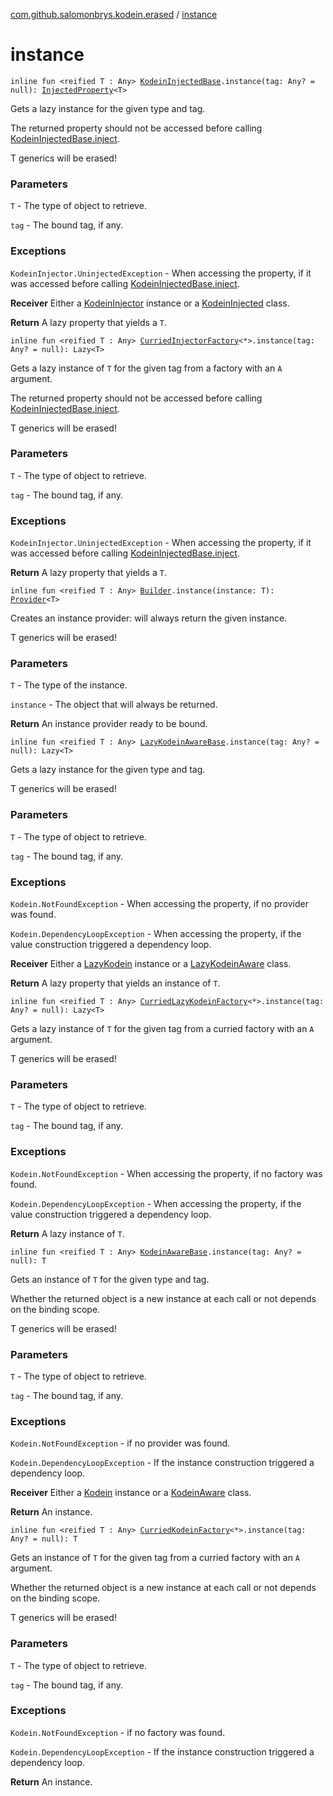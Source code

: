 [com.github.salomonbrys.kodein.erased](index.md) / [instance](.)

# instance

`inline fun <reified T : Any> `[`KodeinInjectedBase`](../com.github.salomonbrys.kodein/-kodein-injected-base/index.md)`.instance(tag: Any? = null): `[`InjectedProperty`](../com.github.salomonbrys.kodein/-injected-property/index.md)`<T>`

Gets a lazy instance for the given type and tag.

The returned property should not be accessed before calling [KodeinInjectedBase.inject](../com.github.salomonbrys.kodein/-kodein-injected-base/inject.md).

T generics will be erased!

### Parameters

`T` - The type of object to retrieve.

`tag` - The bound tag, if any.

### Exceptions

`KodeinInjector.UninjectedException` - When accessing the property, if it was accessed before calling [KodeinInjectedBase.inject](../com.github.salomonbrys.kodein/-kodein-injected-base/inject.md).

**Receiver**
Either a [KodeinInjector](../com.github.salomonbrys.kodein/-kodein-injector/index.md) instance or a [KodeinInjected](../com.github.salomonbrys.kodein/-kodein-injected.md) class.

**Return**
A lazy property that yields a `T`.

`inline fun <reified T : Any> `[`CurriedInjectorFactory`](../com.github.salomonbrys.kodein/-curried-injector-factory/index.md)`<*>.instance(tag: Any? = null): Lazy<T>`

Gets a lazy instance of `T` for the given tag from a factory with an `A` argument.

The returned property should not be accessed before calling [KodeinInjectedBase.inject](../com.github.salomonbrys.kodein/-kodein-injected-base/inject.md).

T generics will be erased!

### Parameters

`T` - The type of object to retrieve.

`tag` - The bound tag, if any.

### Exceptions

`KodeinInjector.UninjectedException` - When accessing the property, if it was accessed before calling [KodeinInjectedBase.inject](../com.github.salomonbrys.kodein/-kodein-injected-base/inject.md).

**Return**
A lazy property that yields a `T`.

`inline fun <reified T : Any> `[`Builder`](../com.github.salomonbrys.kodein/-kodein/-builder/index.md)`.instance(instance: T): `[`Provider`](../com.github.salomonbrys.kodein/-provider/index.md)`<T>`

Creates an instance provider: will always return the given instance.

T generics will be erased!

### Parameters

`T` - The type of the instance.

`instance` - The object that will always be returned.

**Return**
An instance provider ready to be bound.

`inline fun <reified T : Any> `[`LazyKodeinAwareBase`](../com.github.salomonbrys.kodein/-lazy-kodein-aware-base/index.md)`.instance(tag: Any? = null): Lazy<T>`

Gets a lazy instance for the given type and tag.

T generics will be erased!

### Parameters

`T` - The type of object to retrieve.

`tag` - The bound tag, if any.

### Exceptions

`Kodein.NotFoundException` - When accessing the property, if no provider was found.

`Kodein.DependencyLoopException` - When accessing the property, if the value construction triggered a dependency loop.

**Receiver**
Either a [LazyKodein](../com.github.salomonbrys.kodein/-lazy-kodein/index.md) instance or a [LazyKodeinAware](../com.github.salomonbrys.kodein/-lazy-kodein-aware.md) class.

**Return**
A lazy property that yields an instance of `T`.

`inline fun <reified T : Any> `[`CurriedLazyKodeinFactory`](../com.github.salomonbrys.kodein/-curried-lazy-kodein-factory/index.md)`<*>.instance(tag: Any? = null): Lazy<T>`

Gets a lazy instance of `T` for the given tag from a curried factory with an `A` argument.

T generics will be erased!

### Parameters

`T` - The type of object to retrieve.

`tag` - The bound tag, if any.

### Exceptions

`Kodein.NotFoundException` - When accessing the property, if no factory was found.

`Kodein.DependencyLoopException` - When accessing the property, if the value construction triggered a dependency loop.

**Return**
A lazy instance of `T`.

`inline fun <reified T : Any> `[`KodeinAwareBase`](../com.github.salomonbrys.kodein/-kodein-aware-base/index.md)`.instance(tag: Any? = null): T`

Gets an instance of `T` for the given type and tag.

Whether the returned object is a new instance at each call or not depends on the binding scope.

T generics will be erased!

### Parameters

`T` - The type of object to retrieve.

`tag` - The bound tag, if any.

### Exceptions

`Kodein.NotFoundException` - if no provider was found.

`Kodein.DependencyLoopException` - If the instance construction triggered a dependency loop.

**Receiver**
Either a [Kodein](../com.github.salomonbrys.kodein/-kodein/index.md) instance or a [KodeinAware](../com.github.salomonbrys.kodein/-kodein-aware.md) class.

**Return**
An instance.

`inline fun <reified T : Any> `[`CurriedKodeinFactory`](../com.github.salomonbrys.kodein/-curried-kodein-factory/index.md)`<*>.instance(tag: Any? = null): T`

Gets an instance of `T` for the given tag from a curried factory with an `A` argument.

Whether the returned object is a new instance at each call or not depends on the binding scope.

T generics will be erased!

### Parameters

`T` - The type of object to retrieve.

`tag` - The bound tag, if any.

### Exceptions

`Kodein.NotFoundException` - if no factory was found.

`Kodein.DependencyLoopException` - If the instance construction triggered a dependency loop.

**Return**
An instance.


